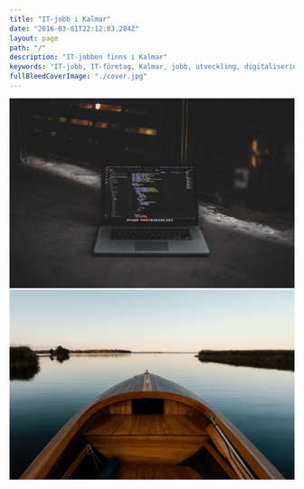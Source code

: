 ```yaml
---
title: "IT-jobb i Kalmar"
date: "2016-03-01T22:12:03.284Z"
layout: page
path: "/"
description: "IT-jobben finns i Kalmar"
keywords: "IT-jobb, IT-företag, Kalmar, jobb, utveckling, digitalisering"
fullBleedCoverImage: "./cover.jpg"
---
```


<grid flexdirection="row">
	<grid-item href="https://www.facebook.com/itjobbikalmar" title="Visa alla IT-jobb" background="#006058" flex="2">
		<img src="./listings.jpg" />
	</grid-item>
	<grid-item href="/leva-och-bo-i-kalmar" title="Kalmar" background="#60005d" flex="2">
		<img src="./live-kalmar.jpg" />
	</grid-item>
</grid>

<partners-logos></partners-logos>

